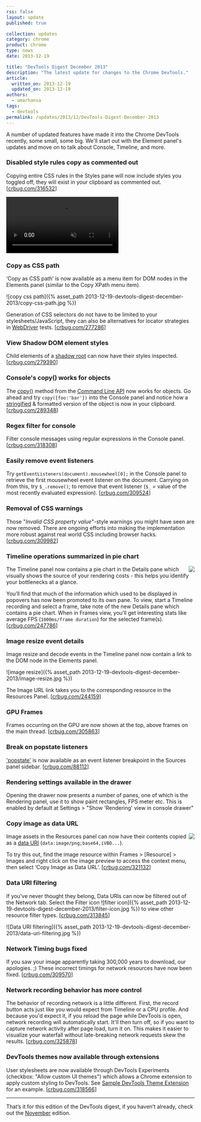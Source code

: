 ```yaml
---
rss: false
layout: update
published: true

collection: updates
category: chrome
product: chrome
type: news
date: 2013-12-19

title: "DevTools Digest December 2013"
description: "The latest update for changes to the Chrome DevTools."
article:
  written_on: 2013-12-19
  updated_on: 2013-12-19
authors:
  - umarhansa
tags:
  - devtools
permalink: /updates/2013/12/DevTools-Digest-December-2013
---
```

A number of updated features have made it into the Chrome DevTools recently, some small, some big. We'll start out with the Element panel's updates and move on to talk about Console, Timeline, and more.

### Disabled style rules copy as commented out

Copying entire CSS rules in the Styles pane will now include styles you toggled off, they will exist in your clipboard as commented out. [[crbug.com/316532](https://code.google.com/p/chromium/issues/detail?id=316532)]

<video autoplay loop muted src="/images/AMIfv95nq-jKjEQCyuGdlBMCYTYJMMDHSpaCvC9cVIHxjx5ie3BRX8p1fCAzxMGTMc_ZOCdsE09LZSCCGncVoDWnu63uUKwa38BSdQ4Sindsn1m4ZR-1RMlokMU0mWIGS613wSKLUF42wfqe6dVLXhBcBCq6Sh2eH8YSVEKLvsxKke2CoGwoJ14"></video>

### Copy as CSS path

‘Copy as CSS path’ is now available as a menu item for DOM nodes in the Elements panel (similar to the Copy XPath menu item).

![copy css path]({% asset_path 2013-12-19-devtools-digest-december-2013/copy-css-path.jpg %})

Generation of CSS selectors do not have to be limited to your stylesheets/JavaScript, they can also be alternatives for locator strategies in [WebDriver](http://www.seleniumhq.org/docs/03_webdriver.jsp#by-css) tests. [[crbug.com/277286](http://crbug.com/277286)]

### View Shadow DOM element styles

Child elements of a [shadow root](http://www.w3.org/TR/shadow-dom/) can now have their styles inspected. [[crbug.com/279390](https://code.google.com/p/chromium/issues/detail?id=279390)]

### Console's copy() works for objects

The [copy()](https://developers.google.com/chrome-developer-tools/docs/commandline-api#copyobject) method from the [Command Line API](https://developers.google.com/chrome-developer-tools/docs/commandline-api) now works for objects. Go ahead and try `copy({foo:'bar'})` into the Console panel and notice how a [stringified](https://developer.mozilla.org/en-US/docs/Web/JavaScript/Reference/Global_Objects/JSON/stringify) & formatted version of the object is now in your clipboard. [[crbug.com/289348](http://crbug.com/289348)] 

### Regex filter for console

Filter console messages using regular expressions in the Console panel. [[crbug.com/318308](https://code.google.com/p/chromium/issues/detail?id=318308)]

### Easily remove event listeners 

Try `getEventListeners(document).mousewheel[0];` in the Console panel to retrieve the first mousewheel event listener on the document. Carrying on from this, try `$_.remove()`; to remove that event listener (`$_` = value of the most recently evaluated expression). [[crbug.com/309524](https://code.google.com/p/chromium/issues/detail?id=309524)]

### Removal of CSS warnings

Those "*Invalid CSS property value*"-style warnings you might have seen are now removed. There are ongoing efforts into making the implementation more robust against real world CSS including browser hacks. [[crbug.com/309982](https://code.google.com/p/chromium/issues/detail?id=309982)]

### Timeline operations summarized in pie chart

<img src="{% asset_path 2013-12-19-devtools-digest-december-2013/timeline-operations-chart.jpg %}" style="float:right">The Timeline panel now contains a pie chart in the Details pane which visually shows the source of your rendering costs - this helps you identify your bottlenecks at a glance.

You’ll find that much of the information which used to be displayed in popovers has now been promoted to its own pane. To view, start a Timeline recording and select a frame, take note of the new Details pane which contains a pie chart. When in Frames view, you’ll get interesting stats like average FPS (`1000ms/frame duration`) for the selected frame(s). [[crbug.com/247786](https://code.google.com/p/chromium/issues/detail?id=247786)]

<h3 style="clear:both"> Image resize event details</h3>

Image resize and decode events in the Timeline panel now contain a link to the DOM node in the Elements panel.

![image resize]({% asset_path 2013-12-19-devtools-digest-december-2013/image-resize.jpg %})

The Image URL link takes you to the corresponding resource in the Resources Panel.  [[crbug.com/244159](http://crbug.com/244159)]

### GPU Frames

Frames occurring on the GPU are now shown at the top, above frames on the main thread. [[crbug.com/305863](https://code.google.com/p/chromium/issues/detail?id=305863)]

### Break on popstate listeners

['popstate'](https://developer.mozilla.org/en-US/docs/Web/API/Window.onpopstate) is now available as an event listener breakpoint in the Sources panel sidebar. [[crbug.com/88112](https://code.google.com/p/chromium/issues/detail?id=88112)]

### Rendering settings available in the drawer

Opening the drawer now presents a number of panes, one of which is the Rendering panel, use it to show paint rectangles, FPS meter etc. This is enabled by default at Settings > "Show 'Rendering' view in console drawer"

### Copy image as data URL

<img src="{% asset_path 2013-12-19-devtools-digest-december-2013/copy-image-as-data-url.jpg %}"  style="float:right"> Image assets in the Resources panel can now have their contents copied as a [data URI](http://en.wikipedia.org/wiki/Data_URI_scheme#HTML) (`data:image/png;base64,iVBO...`).

To try this out, find the image resource within Frames > [Resource] > Images and right click on the image preview to access the context menu, then select ‘Copy Image as Data URL’. [[crbug.com/321132](http://crbug.com/321132)]

<h3 style="clear:both">Data URI filtering</h3>

If you've never thought they belong, Data URIs can now be filtered out of the Network tab. Select the Filter icon ![filter icon]({% asset_path 2013-12-19-devtools-digest-december-2013/filter-icon.jpg %}) to view other resource filter types. [[crbug.com/313845](http://crbug.com/313845)]

![Data URI filtering]({% asset_path 2013-12-19-devtools-digest-december-2013/data-uri-filtering.jpg %})

### Network Timing bugs fixed

If you saw your image apparently taking 300,000 years to download, our apologies. ;)  These incorrect timings for network resources have now been fixed. [[crbug.com/309570](https://code.google.com/p/chromium/issues/detail?id=309570)]

### Network recording behavior has more control

The behavior of recording network is a little different. First, the record button acts just like you would expect from Timeline or a CPU profile. And because you'd expect it, if you reload the page while DevTools is open, network recording will automatically start. It'll then turn off, so if you want to capture network activity after page load, turn it on. This makes it easier to visualize your waterfall without late-breaking network requests skew the results. [[crbug.com/325878](https://code.google.com/p/chromium/issues/detail?id=325878)]

### DevTools themes now available through extensions

User stylesheets are now available through DevTools Experiments (checkbox: "Allow custom UI themes") which allows a Chrome extension to apply custom styling to DevTools. See [Sample DevTools Theme Extension](https://github.com/paulirish/sample-devtools-theme-extension) for an example. [[crbug.com/318566](https://code.google.com/p/chromium/issues/detail?id=318566)]

<hr>

That’s it for this edition of the DevTools digest, if you haven’t already, check out the [November](http://www.html5rocks.com/en/tutorials/developertools/novdigest/) edition.
